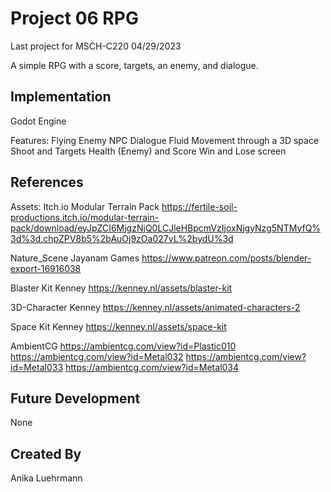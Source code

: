 # Project 06 RPG
Last project for MSCH-C220
04/29/2023

A simple RPG with a score, targets, an enemy, and dialogue.

## Implementation
Godot Engine

Features: 
Flying Enemy 
NPC Dialogue 
Fluid Movement through a 3D space 
Shoot and Targets 
Health (Enemy) and Score 
Win and Lose screen 

## References
Assets: 
Itch.io Modular Terrain Pack 
https://fertile-soil-productions.itch.io/modular-terrain-pack/download/eyJpZCI6MjgzNjQ0LCJleHBpcmVzIjoxNjgyNzg5NTMyfQ%3d%3d.chpZPV8b5%2bAuOj9zOa027vL%2bydU%3d 

Nature_Scene Jayanam Games 
https://www.patreon.com/posts/blender-export-16916038 

Blaster Kit Kenney 
https://kenney.nl/assets/blaster-kit 

3D-Character Kenney 
https://kenney.nl/assets/animated-characters-2 

Space Kit Kenney 
https://kenney.nl/assets/space-kit 

AmbientCG 
https://ambientcg.com/view?id=Plastic010 
https://ambientcg.com/view?id=Metal032 
https://ambientcg.com/view?id=Metal033 
https://ambientcg.com/view?id=Metal034 

## Future Development
None

## Created By
Anika Luehrmann
